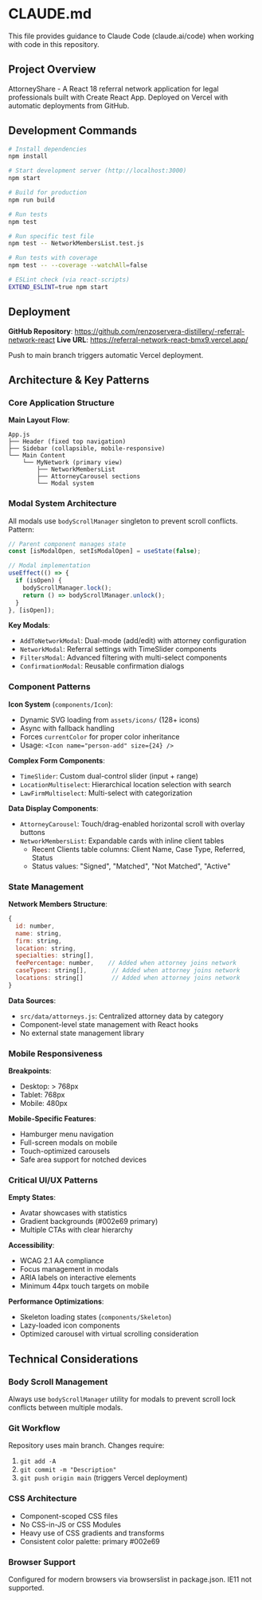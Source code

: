 # CLAUDE.md

This file provides guidance to Claude Code (claude.ai/code) when working with code in this repository.

## Project Overview

AttorneyShare - A React 18 referral network application for legal professionals built with Create React App. Deployed on Vercel with automatic deployments from GitHub.

## Development Commands

```bash
# Install dependencies
npm install

# Start development server (http://localhost:3000)
npm start

# Build for production
npm run build

# Run tests
npm test

# Run specific test file
npm test -- NetworkMembersList.test.js

# Run tests with coverage
npm test -- --coverage --watchAll=false

# ESLint check (via react-scripts)
EXTEND_ESLINT=true npm start
```

## Deployment

**GitHub Repository**: https://github.com/renzoservera-distillery/-referral-network-react
**Live URL**: https://referral-network-react-bmx9.vercel.app/

Push to main branch triggers automatic Vercel deployment.

## Architecture & Key Patterns

### Core Application Structure

**Main Layout Flow**:
```
App.js
├── Header (fixed top navigation)
├── Sidebar (collapsible, mobile-responsive)
└── Main Content
    └── MyNetwork (primary view)
        ├── NetworkMembersList
        ├── AttorneyCarousel sections
        └── Modal system
```

### Modal System Architecture

All modals use `bodyScrollManager` singleton to prevent scroll conflicts. Pattern:

```jsx
// Parent component manages state
const [isModalOpen, setIsModalOpen] = useState(false);

// Modal implementation
useEffect(() => {
  if (isOpen) {
    bodyScrollManager.lock();
    return () => bodyScrollManager.unlock();
  }
}, [isOpen]);
```

**Key Modals**:
- `AddToNetworkModal`: Dual-mode (add/edit) with attorney configuration
- `NetworkModal`: Referral settings with TimeSlider components
- `FiltersModal`: Advanced filtering with multi-select components
- `ConfirmationModal`: Reusable confirmation dialogs

### Component Patterns

**Icon System** (`components/Icon`):
- Dynamic SVG loading from `assets/icons/` (128+ icons)
- Async with fallback handling
- Forces `currentColor` for proper color inheritance
- Usage: `<Icon name="person-add" size={24} />`

**Complex Form Components**:
- `TimeSlider`: Custom dual-control slider (input + range)
- `LocationMultiselect`: Hierarchical location selection with search
- `LawFirmMultiselect`: Multi-select with categorization

**Data Display Components**:
- `AttorneyCarousel`: Touch/drag-enabled horizontal scroll with overlay buttons
- `NetworkMembersList`: Expandable cards with inline client tables
  - Recent Clients table columns: Client Name, Case Type, Referred, Status
  - Status values: "Signed", "Matched", "Not Matched", "Active"

### State Management

**Network Members Structure**:
```javascript
{
  id: number,
  name: string,
  firm: string,
  location: string,
  specialties: string[],
  feePercentage: number,    // Added when attorney joins network
  caseTypes: string[],       // Added when attorney joins network
  locations: string[]        // Added when attorney joins network
}
```

**Data Sources**:
- `src/data/attorneys.js`: Centralized attorney data by category
- Component-level state management with React hooks
- No external state management library

### Mobile Responsiveness

**Breakpoints**:
- Desktop: > 768px
- Tablet: 768px
- Mobile: 480px

**Mobile-Specific Features**:
- Hamburger menu navigation
- Full-screen modals on mobile
- Touch-optimized carousels
- Safe area support for notched devices

### Critical UI/UX Patterns

**Empty States**: 
- Avatar showcases with statistics
- Gradient backgrounds (#002e69 primary)
- Multiple CTAs with clear hierarchy

**Accessibility**:
- WCAG 2.1 AA compliance
- Focus management in modals
- ARIA labels on interactive elements
- Minimum 44px touch targets on mobile

**Performance Optimizations**:
- Skeleton loading states (`components/Skeleton`)
- Lazy-loaded icon components
- Optimized carousel with virtual scrolling consideration

## Technical Considerations

### Body Scroll Management
Always use `bodyScrollManager` utility for modals to prevent scroll lock conflicts between multiple modals.

### Git Workflow
Repository uses main branch. Changes require:
1. `git add -A`
2. `git commit -m "Description"`
3. `git push origin main` (triggers Vercel deployment)

### CSS Architecture
- Component-scoped CSS files
- No CSS-in-JS or CSS Modules
- Heavy use of CSS gradients and transforms
- Consistent color palette: primary #002e69

### Browser Support
Configured for modern browsers via browserslist in package.json. IE11 not supported.